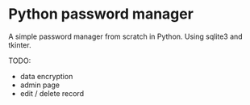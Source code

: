 # Python password manager

A simple password manager from scratch in Python. Using sqlite3 and tkinter.

TODO:
- data encryption
- admin page
- edit / delete record
